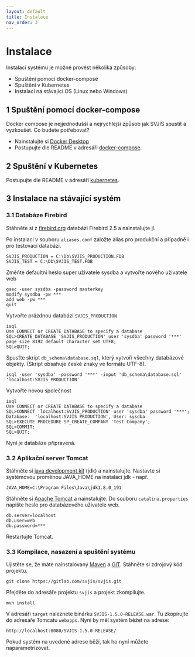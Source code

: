 ```yaml
---
layout: default
title: Instalace
nav_order: 3
---
```


# Instalace

Instalaci systému je možné provést několika způsoby:

* Spuštění pomocí docker-compose
* Spuštění v Kubernetes
* Instalací na stávající OS (Linux nebo Windows)

## 1 Spuštění pomocí docker-compose

Docker compose je nejjednodušší a nejrychlejší způsob jak SVJIS spustit a vyzkoušet. Co budete potřebovat?

* Nainstalujte si [Docker Desktop](https://www.docker.com/products/docker-desktop)
* Postupujte dle README v adresáři [docker-compose](https://github.com/svjis/svjis-docker/tree/master/docker-compose).

## 2 Spuštění v Kubernetes

Postupujte dle README v adresáři [kubernetes](https://github.com/svjis/svjis-docker/tree/master/kubernetes).

## 3 Instalace na stávající systém

### 3.1 Databáze Firebird

Stáhněte si z [firebird.org](https://firebirdsql.org/) databázi Firebird 2.5 a nainstalujte jí.
 
Po instalaci v souboru `aliases.conf` založte alias pro produkční a případně i pro testovací databázi.

```
SVJIS_PRODUCTION = C:\Db\SVJIS_PRODUCTION.FDB
SVJIS_TEST = C:\Db\SVJIS_TEST.FDB
```

Změňte defaultní heslo super uživatele sysdba a vytvořte nového uživatele web

```
gsec -user sysdba -password masterkey
modify sysdba -pw ***
add web -pw ***
quit
```

Vytvořte prázdnou databázi `SVJIS_PRODUCTION`

```
isql
Use CONNECT or CREATE DATABASE to specify a database
SQL>CREATE DATABASE 'SVJIS_PRODUCTION' user 'sysdba' password '***' page_size 8192 default character set UTF8;
SQL>QUIT;
```
Spusťte skript `db_schema\database.sql`, který vytvoří všechny databázové objekty. (Skript obsahuje české znaky ve formátu UTF-8).

```
isql -user 'sysdba' -password '***' -input 'db_schema\database.sql' 'localhost:SVJIS_PRODUCTION'
```

Vytvořte novou společnost

```
isql
Use CONNECT or CREATE DATABASE to specify a database
SQL>CONNECT 'localhost:SVJIS_PRODUCTION' user 'sysdba' password '***';
Database:  'localhost:SVJIS_PRODUCTION', User: sysdba
SQL>EXECUTE PROCEDURE SP_CREATE_COMPANY 'Test Company';
SQL>COMMIT;
SQL>QUIT;
```

Nyní je databáze připravená.

### 3.2 Aplikační server Tomcat

Stáhněte si [java development kit](https://www.java.com/) (jdk) a nainstalujte. Nastavte si systémovou proměnou JAVA_HOME na instalaci jdk - např.

```
JAVA_HOME=C:\Program Files\Java\jdk1.8.0_191
```

Stáhněte si [Apache Tomcat](http://tomcat.apache.org/) a nainstalujte. Do souboru `catalina.properties` napište heslo pro databázového uživatele web.

```
db.server=localhost
db.user=web
db.password=***
```

Restartujte Tomcat.

### 3.3 Kompilace, nasazení a spuštění systému

Ujistěte se, že máte nainstalovaný [Maven](https://maven.apache.org/) a [GIT](https://git-scm.com/). Stáhněte si zdrojový kód projektu.

```
git clone https://gitlab.com/svjis/svjis.git
```

Přejděte do adresáře projektu `svjis` a projekt zkompilujte.

```
mvn install
```

V adresáři `target` naleznete binárku `SVJIS-1.5.0-RELEASE.war`. Tu zkopírujte do adresáře Tomcatu `webapps`. Nyní by měl systém běžet na adrese:

```
http://localhost:8080/SVJIS-1.5.0-RELEASE/
```

Pokud systém na uvedené adrese běží, tak ho nyní můžete naparametrizovat.  
